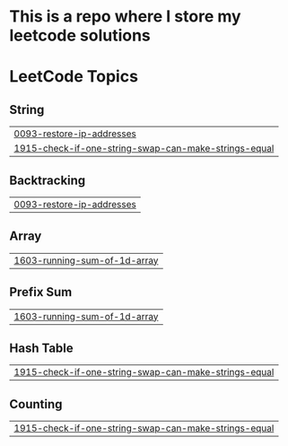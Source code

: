 # This is a repo where I store my leetcode solutions

<!---LeetCode Topics Start-->
# LeetCode Topics
## String
|  |
| ------- |
| [0093-restore-ip-addresses](https://github.com/tademusk/leetcode/tree/master/0093-restore-ip-addresses) |
| [1915-check-if-one-string-swap-can-make-strings-equal](https://github.com/tademusk/leetcode/tree/master/1915-check-if-one-string-swap-can-make-strings-equal) |
## Backtracking
|  |
| ------- |
| [0093-restore-ip-addresses](https://github.com/tademusk/leetcode/tree/master/0093-restore-ip-addresses) |
## Array
|  |
| ------- |
| [1603-running-sum-of-1d-array](https://github.com/tademusk/leetcode/tree/master/1603-running-sum-of-1d-array) |
## Prefix Sum
|  |
| ------- |
| [1603-running-sum-of-1d-array](https://github.com/tademusk/leetcode/tree/master/1603-running-sum-of-1d-array) |
## Hash Table
|  |
| ------- |
| [1915-check-if-one-string-swap-can-make-strings-equal](https://github.com/tademusk/leetcode/tree/master/1915-check-if-one-string-swap-can-make-strings-equal) |
## Counting
|  |
| ------- |
| [1915-check-if-one-string-swap-can-make-strings-equal](https://github.com/tademusk/leetcode/tree/master/1915-check-if-one-string-swap-can-make-strings-equal) |
<!---LeetCode Topics End-->